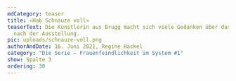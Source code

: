 ```yaml
---
mdCategory: teaser
title: «Hab Schnauze voll»
teaserText: Die Künstlerin aus Brugg macht sich viele Gedanken über das Leben
  nach der Ausstellung.
pic: uploads/schnauze-voll.png
authorAndDate: 16. Juni 2021, Regine Häckel
category: "Die Serie – Frauenfeindlichkeit im System #1"
show: Spalte 3
ordering: 30
---
```

